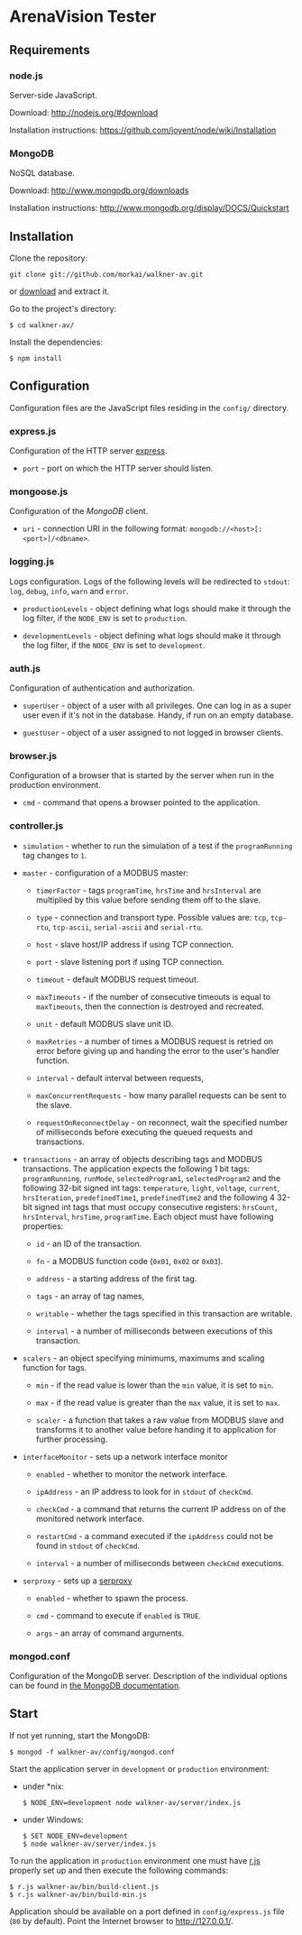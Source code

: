 # ArenaVision Tester

## Requirements

### node.js

Server-side JavaScript.

Download: http://nodejs.org/#download

Installation instructions: https://github.com/joyent/node/wiki/Installation

### MongoDB

NoSQL database.

Download: http://www.mongodb.org/downloads

Installation instructions: http://www.mongodb.org/display/DOCS/Quickstart

## Installation

Clone the repository:

    git clone git://github.com/morkai/walkner-av.git

or [download](https://github.com/morkai/walkner-av/zipball/master)
and extract it.

Go to the project's directory:

    $ cd walkner-av/

Install the dependencies:

    $ npm install

## Configuration

Configuration files are the JavaScript files residing in the `config/`
directory.

### express.js

Configuration of the HTTP server [express](http://expressjs.com/).

  * `port` - port on which the HTTP server should listen.

### mongoose.js

Configuration of the _MongoDB_ client.

  * `uri` - connection URI in the following format:
    `mongodb://<host>[:<port>]/<dbname>`.

### logging.js

Logs configuration. Logs of the following levels will be redirected to `stdout`:
`log`, `debug`, `info`, `warn` and `error`.

  * `productionLevels` - object defining what logs should make it through
    the log filter, if the `NODE_ENV` is set to `production`.

  * `developmentLevels` - object defining what logs should make it through
    the log filter, if the `NODE_ENV` is set to `development`.

### auth.js

Configuration of authentication and authorization.

  * `superUser` - object of a user with all privileges.
    One can log in as a super user even if it's not in the database.
    Handy, if run on an empty database.

  * `guestUser` - object of a user assigned to not logged in browser clients.

### browser.js

Configuration of a browser that is started by the server when run in
the production environment.

  * `cmd` - command that opens a browser pointed to the application.

### controller.js

  * `simulation` - whether to run the simulation of a test if
    the `programRunning` tag changes to `1`.

  * `master` - configuration of a MODBUS master:

    * `timerFactor` - tags `programTime`, `hrsTime` and `hrsInterval`
      are multiplied by this value before sending them off to the slave.

    * `type` - connection and transport type.
      Possible values are: `tcp`, `tcp-rtu`, `tcp-ascii`, `serial-ascii`
      and `serial-rtu`.

    * `host` - slave host/IP address if using TCP connection.

    * `port` - slave listening port if using TCP connection.

    * `timeout` - default MODBUS request timeout.

    * `maxTimeouts` - if the number of consecutive timeouts is equal to
      `maxTimeouts`, then the connection is destroyed and recreated.

    * `unit` - default MODBUS slave unit ID.

    * `maxRetries` - a number of times a MODBUS request is retried on error
      before giving up and handing the error to the user's handler function.

    * `interval` - default interval between requests,

    * `maxConcurrentRequests` - how many parallel requests can be sent to
      the slave.

    * `requestOnReconnectDelay` - on reconnect, wait the specified number
      of milliseconds before executing the queued requests and transactions.

  * `transactions` - an array of objects describing tags and MODBUS
    transactions. The application expects the following 1 bit tags:
    `programRunning`, `runMode`, `selectedProgram1`, `selectedProgram2`
    and the following 32-bit signed int tags:
    `temperature`, `light`, `voltage`, `current`,
    `hrsIteration`, `predefinedTime1`, `predefinedTime2`
    and the following 4 32-bit signed int tags that must occupy consecutive
    registers: `hrsCount`, `hrsInterval`, `hrsTime`, `programTime`.
    Each object must have following properties:

    * `id` - an ID of the transaction.

    * `fn` - a MODBUS function code (`0x01`, `0x02` or `0x03`).

    * `address` - a starting address of the first tag.

    * `tags` - an array of tag names,

    * `writable` - whether the tags specified in this transaction are writable.

    * `interval` - a number of milliseconds between executions of
      this transaction.

  * `scalers` - an object specifying minimums, maximums and scaling function
    for tags.

    * `min` - if the read value is lower than the `min` value, it is set
      to `min`.

    * `max` - if the read value is greater than the `max` value, it is set
      to `max`.

    * `scaler` - a function that takes a raw value from MODBUS slave and
      transforms it to another value before handing it to application for
      further processing.

  * `interfaceMonitor` - sets up a network interface monitor

    * `enabled` - whether to monitor the network interface.

    * `ipAddress` - an IP address to look for in `stdout` of `checkCmd`.

    * `checkCmd` - a command that returns the current IP address on
      of the monitored network interface.

    * `restartCmd` - a command executed if the `ipAddress` could not be found
      in `stdout` of `checkCmd`.

    * `interval` - a number of milliseconds between `checkCmd` executions.

  * `serproxy` - sets up a [serproxy](http://developer.berlios.de/project/showfiles.php?group_id=3590)

    * `enabled` - whether to spawn the process.

    * `cmd` - command to execute if `enabled` is `TRUE`.

    * `args` - an array of command arguments.

### mongod.conf

Configuration of the MongoDB server. Description of the individual options can
be found in
[the MongoDB documentation](http://www.mongodb.org/display/DOCS/File+Based+Configuration).

## Start

If not yet running, start the MongoDB:

    $ mongod -f walkner-av/config/mongod.conf

Start the application server in `development` or `production` environment:

  * under *nix:

        $ NODE_ENV=development node walkner-av/server/index.js

  * under Windows:

        $ SET NODE_ENV=development
        $ node walkner-av/server/index.js

To run the application in `production` environment one must have
[r.js](https://github.com/jrburke/r.js) properly set up and then execute the
following commands:

    $ r.js walkner-av/bin/build-client.js
    $ r.js walkner-av/bin/build-min.js

Application should be available on a port defined in `config/express.js` file
(`80` by default). Point the Internet browser to http://127.0.0.1/.
